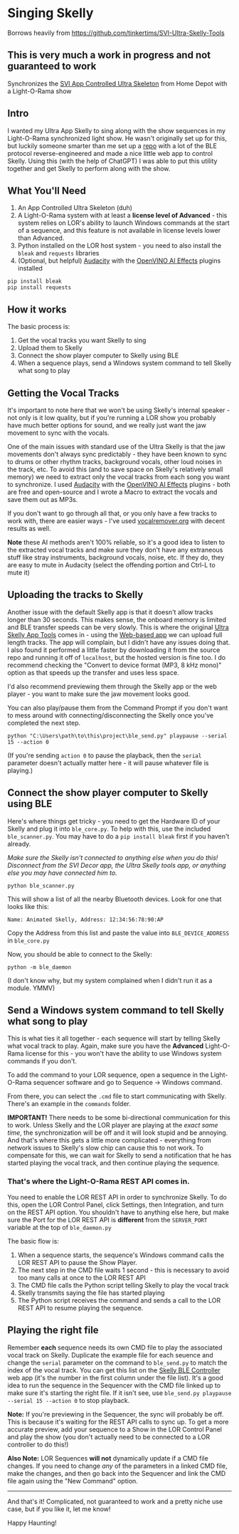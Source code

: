 # Singing Skelly

Borrows heavily from https://github.com/tinkertims/SVI-Ultra-Skelly-Tools 

## This is very much a work in progress and not guaranteed to work

Synchronizes the [SVI App Controlled Ultra Skeleton](https://www.homedepot.com/p/Home-Accents-Holiday-6-5-ft-Grave-Bones-Animated-LED-App-Controlled-Ultra-Skelly-with-LifeEyes-LCD-Eyes-H23-25SV24690/333508046)
from Home Depot with a Light-O-Rama show

## Intro

I wanted my Ultra App Skelly to sing along with the show sequences in my Light-O-Rama synchronized light show. He wasn't originally set up for this, but luckily someone smarter than me set up a [repo](https://github.com/tinkertims/SVI-Ultra-Skelly-Tools) with a lot of the BLE protocol reverse-engineered and made a nice little web app to control Skelly. Using this (with the help of ChatGPT) I was able to put this utility together and get Skelly to perform along with the show.

## What You'll Need

1. An App Controlled Ultra Skeleton (duh)
1. A Light-O-Rama system with at least a **license level of Advanced** - this system relies on LOR's ability to launch Windows commands at the start of a sequence, and this feature is not available in license levels lower than Advanced. 
1. Python installed on the LOR host system - you need to also install the `bleak` and `requests` libraries 
1. (Optional, but helpful) [Audacity](https://www.audacityteam.org/) with the [OpenVINO AI Effects](https://www.audacityteam.org/download/openvino/) plugins installed 

```
pip install bleak
pip install requests
```

## How it works

The basic process is:

1. Get the vocal tracks you want Skelly to sing
1. Upload them to Skelly 
1. Connect the show player computer to Skelly using BLE
1. When a sequence plays, send a Windows system command to tell Skelly what song to play

## Getting the Vocal Tracks 

It's important to note here that we won't be using Skelly's internal speaker - not only is it low quality, but if you're running a LOR show you probably have much better options for sound, and we really just want the jaw movement to sync with the vocals. 

One of the main issues with standard use of the Ultra Skelly is that the jaw movements don't always sync predictably - they have been known to sync to drums or other rhythm tracks, background vocals, other loud noises in the track, etc. To avoid this (and to save space on Skelly's relatively small memory) we need to extract only the vocal tracks from each song you want to synchronize. I used [Audacity](https://www.audacityteam.org/) with the [OpenVINO AI Effects](https://www.audacityteam.org/download/openvino/) plugins - both are free and open-source and I wrote a Macro to extract the vocals and save them out as MP3s. 

If you don't want to go through all that, or you only have a few tracks to work with, there are easier ways - I've used [vocalremover.org](https://vocalremover.org/) with decent results as well. 

**Note** these AI methods aren't 100% reliable, so it's a good idea to listen to the extracted vocal tracks and make sure they don't have any extraneous stuff like stray instruments, background vocals, noise, etc. If they do, they are easy to mute in Audacity (select the offending portion and Ctrl-L to mute it)

## Uploading the tracks to Skelly 

Another issue with the default Skelly app is that it doesn't allow tracks longer than 30 seconds. This makes sense, the onboard memory is limited and BLE transfer speeds can be very slowly. This is where the original [Ultra Skelly App Tools](https://github.com/tinkertims/SVI-Ultra-Skelly-Tools) comes in - using the [Web-based app](https://tinkertims.github.io/skelly/) we can upload full length tracks. The app will complain, but I didn't have any issues doing that. I also found it performed a little faster by downloading it from the source repo and running it off of `localhost`, but the hosted version is fine too. I do recommend checking the "Convert to device format (MP3, 8 kHz mono)" option as that speeds up the transfer and uses less space. 

I'd also recommend previewing them through the Skelly app or the web player - you want to make sure the jaw movement looks good. 

You can also play/pause them from the Command Prompt if you don't want to mess around with connecting/disconnecting the Skelly once you've completed the next step. 

```
python "C:\Users\path\to\this\project\ble_send.py" playpause --serial 15 --action 0
```
(If you're sending `action 0` to pause the playback, then the `serial` parameter doesn't actually matter here - it will pause whatever file is playing.)


## Connect the show player computer to Skelly using BLE

Here's where things get tricky - you need to get the Hardware ID of your Skelly and plug it into `ble_core.py`. To help with this, use the included `ble_scanner.py`. You may have to do a `pip install bleak` first if you haven't already. 

_Make sure the Skelly isn't connected to anything else when you do this! Disconnect from the SVI Decor app, the Ultra Skelly tools app, or anything else you may have connected him to._

```
python ble_scanner.py
```

This will show a list of all the nearby Bluetooth devices. Look for one that looks like this:

```
Name: Animated Skelly, Address: 12:34:56:78:90:AP
```

Copy the Address from this list and paste the value into `BLE_DEVICE_ADDRESS` in `ble_core.py`

Now, you should be able to connect to the Skelly:

```
python -m ble_daemon
```

(I don't know why, but my system complained when I didn't run it as a module. YMMV)

## Send a Windows system command to tell Skelly what song to play

This is what ties it all together - each sequence will start by telling Skelly what vocal track to play. Again, make sure you have the **Advanced** Light-O-Rama license for this - you won't have the ability to use Windows system commands if you don't. 

To add the command to your LOR sequence, open a sequence in the Light-O-Rama sequencer software and go to Sequence -> Windows command. 

From there, you can select the `.cmd` file to start communicating with Skelly. There's an example in the `commands` folder. 

**IMPORTANT!** There needs to be some bi-directional communication for this to work. Unless Skelly and the LOR player are playing at the _exact same time_, the synchronization will be off and it will look stupid and be annoying. And that's where this gets a little more complicated - everything from network issues to Skelly's slow chip can cause this to not work. To compensate for this, we can wait for Skelly to send a notification that he has started playing the vocal track, and then continue playing the sequence. 

### That's where the Light-O-Rama REST API comes in. 

You need to enable the LOR REST API in order to synchronize Skelly. To do this, open the LOR Control Panel, click Settings, then Integration, and turn on the REST API option. You shouldn't have to anything else here, but make sure the Port for the LOR REST API is **different** from the `SERVER_PORT` variable at the top of `ble_daemon.py` 


The basic flow is:

1. When a sequence starts, the sequence's Windows command calls the LOR REST API to pause the Show Player. 
1. The next step in the CMD file waits 1 second - this is necessary to avoid too many calls at once to the LOR REST API
1. The CMD file calls the Python script telling Skelly to play the vocal track
1. Skelly transmits saying the file has started playing
1. The Python script receives the command and sends a call to the LOR REST API to resume playing the sequence. 

## Playing the right file 

Remember **each** sequence needs its own CMD file to play the associated vocal track on Skelly. Duplicate the example file for each seuence and change the `serial` parameter on the command to `ble_send.py` to match the index of the vocal track. You can get this list on the [Skelly BLE Controller](https://tinkertims.github.io/skelly/) web app (it's the number in the first column under the file list). It's a good idea to run the sequence in the Sequencer with the CMD file linked up to make sure it's starting the right file. If it isn't see, use `ble_send.py playpause --serial 15 --action 0` to stop playback. 

**Note:** If you're previewing in the Sequencer, the sync will probably be off. This is because it's waiting for the REST API calls to sync up. To get a more accurate preview, add your sequence to a Show in the LOR Control Panel and play the show (you don't actually need to be connected to a LOR controller to do this!)

**Also Note:** LOR Sequences **will not** dynamically update if a CMD file changes. If you need to change _any_ of the parameters in a linked CMD file, make the changes, and then go back into the Sequencer and link the CMD file again using the "New Command" option. 

---

And that's it! Complicated, not guaranteed to work and a pretty niche use case, but if you like it, let me know!

Happy Haunting! 